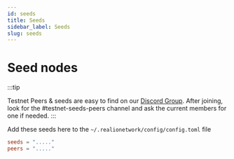 ```yaml
---
id: seeds
title: Seeds
sidebar_label: Seeds
slug: seeds
---
```


# Seed nodes

:::tip 

Testnet Peers & seeds are easy to find on our [Discord Group](https://discord.gg/Nv9EUbRnKb). After joining,
look for the #testnet-seeds-peers channel and ask the current members for one if needed.
:::

Add these seeds here to the `~/.realionetwork/config/config.toml` file

```toml
seeds = "....." 
peers = "....."
```
